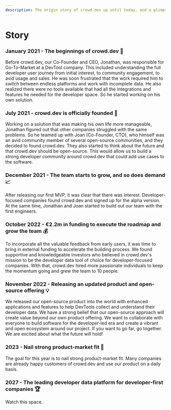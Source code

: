 ```yaml
---
description: The origin story of crowd.dev up until today, and a glimpse into the future.
---
```


# Story

### January 2021 - The beginnings of crowd.dev 🐣

Before crowd.dev, our Co-Founder and CEO, Jonathan, was responsible for Go-To-Market at a DevTool company. This included understanding the full developer user journey from initial interest, to community engagement, to avid usage and sales. He was soon frustrated that the work required him to switch between endless platforms and work with incomplete data. He also realized there were no tools available that had all the integrations and features he needed for the developer space. So he started working on his own solution.

### July 2021 - crowd.dev is officially founded 🎉

Working on a solution that was making his own life more manageable, Jonathan figured out that other companies struggled with the same problems. So he teamed up with Joan (Co-Founder, CTO), who himself was an avid community member of several open-source communities, and they decided to found crowd.dev. They also started to think about the future and that crowd.dev should be open-source. This would allow us to build a strong developer community around crowd.dev that could add use cases to the software.

### December 2021 - The team starts to grow, and so does demand 📈&#x20;

After releasing our first MVP, it was clear that there was interest. Developer-focused companies found crowd.dev and signed up for the alpha version. At the same time, Jonathan and Joan started to build out our team with the first engineers.

### October 2022 - €2.2m in funding to execute the roadmap and grow the team 💰

To incorporate all the valuable feedback from early users, it was time to bring in external funding to accelerate the building process. We found supportive and knowledgeable investors who believed in crowd.dev's mission to be the developer data tool of choice for developer-focused companies. With that, crowd.dev hired more passionate individuals to keep the momentum going and grew the team to 10 people.

### November 2022 - Releasing an updated product and open-source offering 💡&#x20;

We released our open-source product into the world with enhanced applications and features to help DevTools collect and understand their developer data. We have a strong belief that our open-source approach will create value beyond our own product offering. We want to collaborate with everyone to build software for the developer-led era and create a vibrant and open ecosystem around our project. If you want to go far, go together. We are excited about what the future will hold!

### 2023 - Nail strong product-market fit 🎯&#x20;

The goal for this year is to nail strong product-market fit. Many companies are already happy customers of crowd.dev and use our product on a daily basis.&#x20;

### 2027 - The leading developer data platform for developer-first companies 🏆&#x20;

Watch this space.&#x20;



